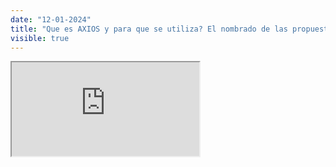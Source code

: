 ```yaml
---
date: "12-01-2024"
title: "Que es AXIOS y para que se utiliza? El nombrado de las propuestas de trabajo en IT"
visible: true
---
```

<iframe src="https://www.youtube.com/embed/hX0jSxyTJVg" allowfullscreen></iframe>
